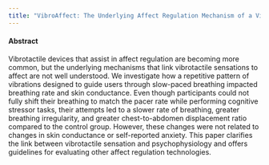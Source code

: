 ```yaml
---
title: "VibroAffect: The Underlying Affect Regulation Mechanism of a VibrotactileBreathing Pacer"
---
```

#### Abstract
Vibrotactile devices that assist in affect regulation are becoming more common, but the underlying mechanisms that link vibrotactile sensations to affect are not well understood. We investigate how a repetitive pattern of vibrations designed to guide users through slow-paced breathing impacted breathing rate and skin conductance. Even though participants could not fully shift their breathing to match the pacer rate while performing cognitive stressor tasks, their attempts led to a slower rate of breathing, greater breathing irregularity, and greater chest-to-abdomen displacement ratio compared  to the control group. However, these changes were not related to changes in skin conductance or self-reported anxiety. This paper clarifies the link between vibrotactile sensation and psychophysiology and offers guidelines for evaluating other affect regulation technologies.